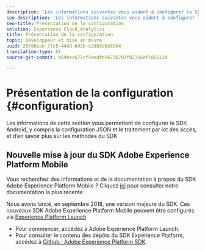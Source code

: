 ```yaml
---
description: 'Les informations suivantes vous aident à configurer le SDK Android, notamment la configuration JSON, le traitement par lots des accès et les méthodes SDK '
seo-description: 'Les informations suivantes vous aident à configurer le SDK Android, notamment la configuration JSON, le traitement par lots des accès et les méthodes SDK '
seo-title: Présentation de la configuration
solution: Experience Cloud,Analytics
title: Présentation de la configuration
topic: Développeur et mise en œuvre
uuid: 207d6eae-7fc5-449d-b92b-c2d83e8e82b4
translation-type: ht
source-git-commit: b690ec677cf5aedfb2673b707f82716af1851124

---
```



# Présentation de la configuration {#configuration}

Les informations de cette section vous permettent de configurer le SDK Android, y compris la configuration JSON et le traitement par lot des accès, et d’en savoir plus sur les méthodes du SDK

## Nouvelle mise à jour du SDK Adobe Experience Platform Mobile

Vous recherchez des informations et de la documentation à propos du SDK Adobe Experience Platform Mobile ? Cliquez [ici](https://aep-sdks.gitbook.io/docs/) pour consulter notre documentation la plus récente.

Nous avons lancé, en septembre 2018, une version majeure du SDK. Ces nouveaux SDK Adobe Experience Platform Mobile peuvent être configurés via [Experience Platform Launch](https://www.adobe.com/fr/experience-platform/launch.html).

* Pour commencer, accédez à Adobe Experience Platform Launch.
* Pour consulter le contenu des dépôts du SDK Experience Platform, accédez à [Github : Adobe Experience Platform SDK](https://github.com/Adobe-Marketing-Cloud/acp-sdks).

